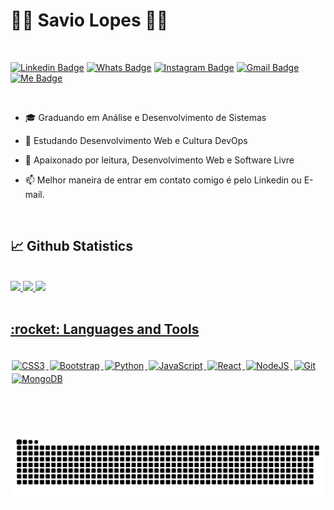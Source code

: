 # :man_technologist: Savio Lopes 🏳️‍🌈

<br>

[![Linkedin Badge](https://img.shields.io/badge/LinkedIn-0077B5?style=for-the-badge&logo=linkedin&logoColor=white)](https://www.linkedin.com/in/savio-lopes/)
[![Whats Badge](https://img.shields.io/badge/WhatsApp-25D366?style=for-the-badge&logo=whatsapp&logoColor=white)](https://api.whatsapp.com/send?phone=5512992279051)
[![Instagram Badge](https://img.shields.io/badge/Instagram-8a3ab9?style=for-the-badge&logo=instagram&logoColor=white)](https://www.instagram.com/savioaugulopes)
[![Gmail Badge](https://img.shields.io/badge/Gmail-D14836?style=for-the-badge&logo=gmail&logoColor=white)](mailto:savio.lopes@fatec.sp.gov.br)
[![Me Badge](https://img.shields.io/badge/website-000000?style=for-the-badge&logo=About.me&logoColor=white)](https://portfolio-savio.netlify.app/)

<br>

  - 🎓 Graduando em Análise e Desenvolvimento de Sistemas
  
  - 🔭 Estudando Desenvolvimento Web e Cultura DevOps

  - 🌱 Apaixonado por leitura, Desenvolvimento Web e Software Livre

  - 📫 Melhor maneira de entrar em contato comigo é pelo Linkedin ou E-mail.

<br>

<h2>📈 Github Statistics</h2>
  
<br>

 <div style="margin-left:auto; margin-right:auto">
  <a href="https://github.com/savio-2-lopes">
  <img height="180em" src="https://github-readme-stats.vercel.app/api?username=savio-2-lopes&show_icons=true&theme=tokyonight&include_all_commits=true&count_private=true"/>
  <img height="180em" src="https://github-readme-stats.vercel.app/api/top-langs/?username=savio-2-lopes&layout=compact&langs_count=7&theme=tokyonight"/>
  <img  src="https://github-readme-streak-stats.herokuapp.com/?user=savio-2-lopes&theme=tokyonight" height="180em" />
</div>

<br>

<h2>:rocket: Languages and Tools </h2>
  
<br>

<img alt="CSS3" src="https://img.shields.io/badge/css3%20-%231572B6.svg?&style=for-the-badge&logo=css3&logoColor=white" style="margin:2px;"/>
<img alt="Bootstrap" src="https://img.shields.io/badge/bootstrap%20-%23563D7C.svg?&style=for-the-badge&logo=bootstrap&logoColor=white" style="margin:2px;"/>
<img alt="Python" src="https://img.shields.io/badge/python%20-%2314354C.svg?&style=for-the-badge&logo=python&logoColor=white" style="margin:2px;"/>
<img alt="JavaScript" src="https://img.shields.io/badge/javascript%20-%23323330.svg?&style=for-the-badge&logo=javascript&logoColor=%23F7DF1E" style="margin:2px;"/>
<img alt="React" src="https://img.shields.io/badge/react%20-%2320232a.svg?&style=for-the-badge&logo=react&logoColor=%2361DAFB" style="margin:2px;"/>
<img alt="NodeJS" src="https://img.shields.io/badge/node.js%20-%2343853D.svg?&style=for-the-badge&logo=node.js&logoColor=white" style="margin:2px;"/>
<img alt="Git" src="https://img.shields.io/badge/git%20-%23F05033.svg?&style=for-the-badge&logo=git&logoColor=white" style="margin:2px;"/>
<img alt="MongoDB" src ="https://img.shields.io/badge/MongoDB-%234ea94b.svg?&style=for-the-badge&logo=mongodb&logoColor=white" style="margin:2px;"/>
  
<br><br>

##
 
 ![Snake animation](https://github.com/savio-2-lopes/savio-2-lopes/blob/output/github-user-contribution.svg)
